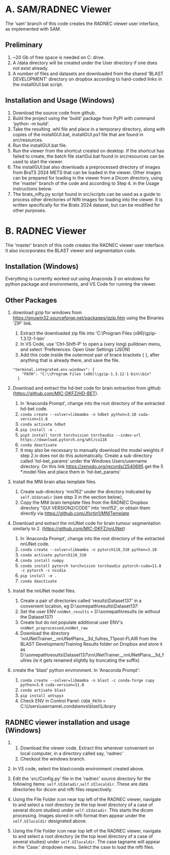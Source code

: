 # A. SAM/RADNEC Viewer

The 'sam' branch of this code creates the RADNEC viewer user interface, as implemented with SAM. 

## Preliminary

1. ~20 Gb of free space is needed on C: drive.
2. A /data directory will be created under the User directory if one does not exist already.
3. A number of files and datasets are downloaded from the shared 'BLAST DEVELOPMENT' directory on dropbox according to hard-coded links in the installGUI.bat script. 

## Installation and Usage (Windows)

1. Download the source code from github.
2. Build the project using the 'build' package from PyPI with command 'python -m build'. 
3. Take the resulting .whl file and place in a temporary directory, along with copies of the installGUI.bat, installGUI.ps1 file that are found in src/resources. 
4. Run the installGUI.bat file.
5. Run the viewer from the shortcut created on desktop. If the shortcut has failed to create, the batch file startGui.bat found in src/resources can be used to start the viewer.
6. The installGUI.bat also downloads a preprocessed directory of images from BraTS 2024 METS that can be loaded in the viewer. Other images can be prepared for loading in the viewer from a Dicom directory, using the 'master' branch of the code and according to Step 4. in the Usage instructions below. 
7. The brats_nifty.py script found in src/scripts can be used as a guide to process other directories of Nifti images for loading into the viewer. It is written specifically for the Brats 2024 dataset, but can be modified for other purposes.

# B. RADNEC Viewer

The 'master' branch of this code creates the RADNEC viewer user interface. It also incorporates the BLAST viewer and segmentation code.

## Installation (Windows)

Everything is currently worked out using Anaconda 3 on windows for python package and environments, and VS Code for running the viewer.

## Other Packages ##

1. download gzip for windows from https://gnuwin32.sourceforge.net/packages/gzip.htm using the Binaries 'ZIP' link.
    1. Extract the downloaded zip file into 'C:\Program Files (x86)\gzip-1.3.12-1-bin'
    2. In VS Code, use 'Ctrl-Shift-P' to open a (very long) pulldown menu, and select 'Preferences: Open User Settings (JSON)
    3. Add this code inside the outermost pair of brace brackets { }, after anything that is already there, and save the file.
    
    ```
    "terminal.integrated.env.windows": {
        "PATH": "C:\\Program Files (x86)\\gzip-1.3.12-1-bin\\bin"
      }
      ```
2. Download and extract the hd-bet code for brain extraction from github (https://github.com/MIC-DKFZ/HD-BET).
   1. In 'Anaconda Prompt', change into the root directory of the extracted hd-bet code.
    2. ```conda create --solver=libmamba -n hdbet python=3.10 cuda-version=11.8```
   3. ```conda activate hdbet```
   4. ```pip install -e . ```
   5. ```pip3 install torch torchvision torchaudio --index-url https://download.pytorch.org/whl/cu118```
   6. ```conda deactivate```
   7. It may also be necessary to manually download the model weights if step 2.iv does not do this automatically. Create a sub-directory called 'hd-bet_params' under the Windows Users/username directory. On this link
https://zenodo.org/records/2540695 get the 5 *.model files and place them in 'hd-bet_params' 

3.  Install the MNI brain atlas template files.
    1. Create sub-directory 'mni152' under the directory indicated by ```self.UIdatadir``` (see step 3 in the section below), 
    2. Copy the MNI brain template files from the RADNEC Dropbox directory "GUI VERSION2/CODE" into 'mni152', or obtain them directly via https://github.com/Jfortin1/MNITemplate
  
4.  Download and extract the nnUNet code for brain tumour segmentation similarly to 2. (https://github.com/MIC-DKFZ/nnUNet)
    1. In 'Anaconda Prompt', change into the root directory of the extracted nnUNet code.
    2. ```conda create --solver=libmamba -n pytorch118_310 python=3.10```
    3. ```conda activate pytorch118_310```
    4. ```conda install numpy```
    5. ```conda install pytorch torchvision torchaudio pytorch-cuda=11.8 -c pytorch -c nvidia```
    6. ```pip install -e . ```
    7. ```conda deactivate```
  
5. Install the nnUNet model files.
    1. Create a pair of directories called 'results\Dataset137' in a convenient location, eg D:\somepath\results\Dataset137:
   2. Set the user ENV ```nnUNet_results``` = D:\somepath\results (ie without the Dataset137)
   3. Create but do not populate additional user ENV's ```nnUNet_preprocessed```,```nnUNet_raw```
   4. Download the directory 'nnUNetTrainer__nnUNetPlans__3d_fullres_T1post-FLAIR from the BLAST Development/Training Results folder on Dropbox and store it as D:\somepath\results\Dataset137\nnUNetTrainer__nnUNetPlans__3d_fullres (ie it gets renamed slightly by truncating the suffix)
  
6. create the 'blast' python environment. In 'Anaconda Prompt':
    1. ```conda create --solver=libmamba -n blast -c conda-forge cupy python=3.9 cuda-version=11.8```
    2. ```conda activate blast```
    3. ```pip install antspyx```
    4. Check ENV in Control Panel: ```CUDA_PATH``` = C:\Users\username\\.conda\envs\blast\Library
 
## RADNEC viewer installation and usage (Windows)
1.
    1. Download the viewer code. Extract this wherever convenient on local computer, in a directory called say, 'radnec'
    2. Checkout the windows branch.

2. In VS code, select the blast:conda environment created above. 

3. Edit the 'src/Config.py' file in the 'radnec' source directory for the following items: ```self.UIdatadir```,```self.UIlocaldir```. These are data directories for dicom and nifti files respectively.

4. Using the File Folder icon near top left of the RADNEC viewer, navigate to and select a root directory (ie the top level directory of a case of several dicom studies) under ```self.UIdatadir```. This starts the dicom processing. Images stored in nifti format then appear under the ```self.UIlocaldir``` designated above.

5. Using the File Folder icon near top left of the RADNEC viewer, navigate to and select a root directory (ie the top level directory of a case of several studies) under ```self.UIlocaldir```. The case tagname will appear in the 'Case:' dropdown menu. Select the case to load the nifti files.
